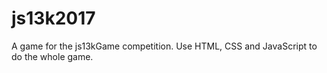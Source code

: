 # js13k2017
A game for the js13kGame competition. Use HTML, CSS and JavaScript to do the whole game.
